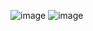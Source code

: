 ![image](https://github.com/xautik/Interactive-card/assets/106868727/e27832d0-d4bd-4c95-be19-0f6ccb9bb8b2)
![image](https://github.com/xautik/Interactive-card/assets/106868727/5794741a-f80c-42eb-9bac-8a42451bf1f1)
